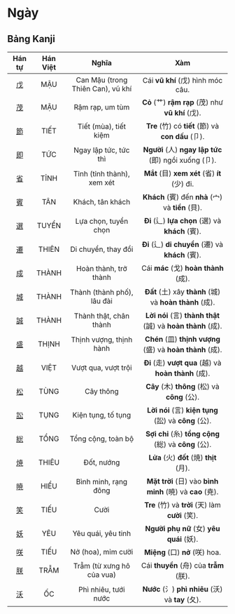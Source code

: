 # Ngày

## Bảng Kanji

| Hán tự | Hán Việt | Nghĩa | Xàm |
| :---: | :---: | :---: | :---: |
| [<span class="stroke-order">戊</span>](https://mazii.net/vi-VN/search/kanji/javi/%E6%88%8A) | MẬU | Can Mậu (trong Thiên Can), vũ khí | Cái **vũ khí** (戊) hình móc câu. |
| [<span class="stroke-order">茂</span>](https://mazii.net/vi-VN/search/kanji/javi/%E8%8C%82) | MẬU | Rậm rạp, um tùm | **Cỏ** (艹) **rậm rạp** (茂) như **vũ khí** (戊). |
| [<span class="stroke-order">節</span>](https://mazii.net/vi-VN/search/kanji/javi/%E7%AF%80) | TIẾT | Tiết (mùa), tiết kiệm | **Tre** (竹) có **tiết** (節) và **con dấu** (卩). |
| [<span class="stroke-order">即</span>](https://mazii.net/vi-VN/search/kanji/javi/%E5%8D%B3) | TỨC | Ngay lập tức, tức thì | **Người** (人) **ngay lập tức** (即) ngồi xuống (卩). |
| [<span class="stroke-order">省</span>](https://mazii.net/vi-VN/search/kanji/javi/%E7%9C%81) | TỈNH | Tỉnh (tỉnh thành), xem xét | **Mắt** (目) **xem xét** (省) **ít** (少) đi. |
| [<span class="stroke-order">賓</span>](https://mazii.net/vi-VN/search/kanji/javi/%E8%B3%93) | TÂN | Khách, tân khách | **Khách** (賓) đến **nhà** (宀) và **tiền** (貝). |
| [<span class="stroke-order">選</span>](https://mazii.net/vi-VN/search/kanji/javi/%E9%81%B8) | TUYỂN | Lựa chọn, tuyển chọn | **Đi** (辶) **lựa chọn** (選) và **khách** (賓). |
| [<span class="stroke-order">遷</span>](https://mazii.net/vi-VN/search/kanji/javi/%E9%81%B7) | THIÊN | Di chuyển, thay đổi | **Đi** (辶) **di chuyển** (遷) và **khách** (賓). |
| [<span class="stroke-order">成</span>](https://mazii.net/vi-VN/search/kanji/javi/%E6%88%90) | THÀNH | Hoàn thành, trở thành | Cái **mác** (戈) **hoàn thành** (成). |
| [<span class="stroke-order">城</span>](https://mazii.net/vi-VN/search/kanji/javi/%E5%9F%8E) | THÀNH | Thành (thành phố), lâu đài | **Đất** (土) xây **thành** (城) và **hoàn thành** (成). |
| [<span class="stroke-order">誠</span>](https://mazii.net/vi-VN/search/kanji/javi/%E8%AA%A0) | THÀNH | Thành thật, chân thành | **Lời nói** (言) **thành thật** (誠) và **hoàn thành** (成). |
| [<span class="stroke-order">盛</span>](https://mazii.net/vi-VN/search/kanji/javi/%E7%9B%9B) | THỊNH | Thịnh vượng, thịnh hành | **Chén** (皿) **thịnh vượng** (盛) và **hoàn thành** (成). |
| [<span class="stroke-order">越</span>](https://mazii.net/vi-VN/search/kanji/javi/%E8%B6%8A) | VIỆT | Vượt qua, vượt trội | **Đi** (走) **vượt qua** (越) và **hoàn thành** (成). |
| [<span class="stroke-order">松</span>](https://mazii.net/vi-VN/search/kanji/javi/%E6%9D%BE) | TÙNG | Cây thông | **Cây** (木) **thông** (松) và **công** (公). |
| [<span class="stroke-order">訟</span>](https://mazii.net/vi-VN/search/kanji/javi/%E8%A8%9F) | TỤNG | Kiện tụng, tố tụng | **Lời nói** (言) **kiện tụng** (訟) và **công** (公). |
| [<span class="stroke-order">総</span>](https://mazii.net/vi-VN/search/kanji/javi/%E7%B7%8F) | TỔNG | Tổng cộng, toàn bộ | **Sợi chỉ** (糸) **tổng cộng** (総) và **công** (公). |
| [<span class="stroke-order">焼</span>](https://mazii.net/vi-VN/search/kanji/javi/%E7%84%BC) | THIÊU | Đốt, nướng | **Lửa** (火) **đốt** (焼) **thịt** (月). |
| [<span class="stroke-order">暁</span>](https://mazii.net/vi-VN/search/kanji/javi/%E6%9A%81) | HIỂU | Bình minh, rạng đông | **Mặt trời** (日) vào **bình minh** (暁) và **cao** (尭). |
| [<span class="stroke-order">笑</span>](https://mazii.net/vi-VN/search/kanji/javi/%E7%AC%91) | TIẾU | Cười | **Tre** (竹) và **trời** (天) làm **cười** (笑). |
| [<span class="stroke-order">妖</span>](https://mazii.net/vi-VN/search/kanji/javi/%E5%A6%96) | YÊU | Yêu quái, yêu tinh | **Người phụ nữ** (女) **yêu quái** (妖). |
| [<span class="stroke-order">咲</span>](https://mazii.net/vi-VN/search/kanji/javi/%E5%92%B2) | TIẾU | Nở (hoa), mỉm cười | **Miệng** (口) **nở** (咲) hoa. |
| [<span class="stroke-order">朕</span>](https://mazii.net/vi-VN/search/kanji/javi/%E6%9C%95) | TRẪM | Trẫm (từ xưng hô của vua) | Cái **thuyền** (舟) của **trẫm** (朕). |
| [<span class="stroke-order">沃</span>](https://mazii.net/vi-VN/search/kanji/javi/%E6%B2%83) | ỐC | Phì nhiêu, tưới nước | **Nước** (氵) **phì nhiêu** (沃) và **tay** (夂). |

